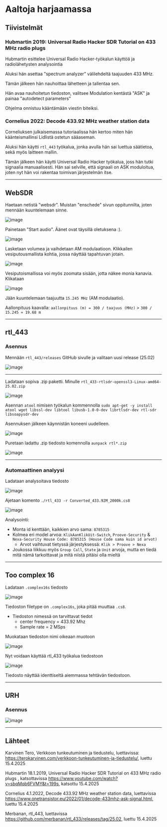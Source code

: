# Aaltoja harjaamassa

## Tiivistelmät

### Hubmartin 2019: Universal Radio Hacker SDR Tutorial on 433 MHz radio plugs 

Hubmartin esittelee Universal Radio Hacker-työkalun käyttöä ja radiolähetysten analysointia

Aluksi hän asettaa "spectrum analyzer" välilehdeltä taajuuden 433 MHz.

Tämän jälkeen hän nauhoittaa lähetteen ja tallentaa sen.

Hän avaa nauhoitetun tiedoston, valitsee Modulation kentästä "ASK" ja painaa "autodetect parameters"

Ohjelma onnistuu kääntämään viestin biteiksi.

### Cornelius 2022: Decode 433.92 MHz weather station data

Corneliuksen julkaisemassa tutoriaalissa hän kertoo miten hän käänteismallinsi Lidlistä ostetun sääaseman. 

Aluksi hän käytti `rtl_443` työkalua, jonka avulla hän sai luettua säätietoa, sekä myös laitteen mallin. 

Tämän jälkeen hän käytti Universal Radio Hacker työkalua, joss hän tutki signaalia manuaalisesti. Hän sai selville, että signaali on ASK moduloitua, joten nyt hän voi rakentaa toimivan järjestelmän itse.

--- 

## WebSDR

Haetaan netistä "websdr". Muistan "enschede" sivun oppitunnilta, joten mennään kuuntelemaan sinne.

![image](https://github.com/user-attachments/assets/ac378427-dc5f-414b-9f90-b0c3c3709ea5)

Painetaan "Start audio". Äänet ovat täysillä oletuksena :).

![image](https://github.com/user-attachments/assets/c631a0a4-b01f-413c-b138-7f63d2a5077f)

Lasketaan volumea ja vaihdetaan AM modulaatioon. Klikkailen vesiputousmallista kohtia, jossa näyttää tapahtuvan jotain. 

![image](https://github.com/user-attachments/assets/cc243ce2-39d2-439c-80ef-a105e1e925b0)

Vesiputoismallissa voi myös zoomata sisään, jotta näkee monia kanavia. Klikataan 

![image](https://github.com/user-attachments/assets/44d1488d-62c3-4f52-9b7c-4911f944d802)

Jään kuuntelemaan taajuutta `15.245 MHz` (AM modulaatio).

Aallonpituus kaavalla: `aallonpituus (m) = 300 / taajuus (MHz)` > `300 / 15.245 ≃ 19.68 m`

---

## rtl_443

### Asennus

Mennään `rtl_443/releases` GitHub sivulle ja valitaan uusi release (25.02) 

![image](https://github.com/user-attachments/assets/4bcbff6c-c1c7-4608-bb63-b1ea6bfff183)  

---

Ladataan sopiva .zip paketti. Minulle `rtl_433-rtlsdr-openssl3-Linux-amd64-25.02.zip`

![image](https://github.com/user-attachments/assets/7e716c89-c974-44b4-957b-d0f468d29c6b)

Asennan `atool` nimisen työkalun kommennolla `sudo apt-get -y install atool wget libssl-dev libtool libusb-1.0-0-dev librtlsdr-dev rtl-sdr libsoapysdr-dev`

Asennuksen jälkeen käynnistän koneeni uudelleen. 

![image](https://github.com/user-attachments/assets/8ac1c48e-eef1-430d-b766-c54a0dfdc399)

Puretaan ladattu .zip tiedosto komennolla `aunpack rtl*.zip`

![image](https://github.com/user-attachments/assets/b612b889-9718-459c-82ee-aae663607ddd)

---

### Automaattinen analyysi

Ladataan analysoitava tiedosto

![image](https://github.com/user-attachments/assets/d92600a2-183b-4f37-855b-8b8d9200445c)

Ajetaan komento `./rtl_433 -r Converted_433.92M_2000k.cs8`

![image](https://github.com/user-attachments/assets/bfc90280-72df-402e-aaea-04928e9f312b)

Analysointi: 
- Monta id kenttään, kaikkien arvo sama: `8785315`
- Kolmea eri model arvoa: `KlikAanKlikUit-Switch`, `Proove-Security` & `Nexa-Security House Code: 8785315 (House Code sama kuin id arvot)`
  - Arvot vaihtuvat tietyssä järjestyksessä: `Klik > Proove > Nexa`
- Joukossa liikkuu myös `Group Call`, `State` ja `Unit` arvoja, mutta en tiedä mitä nämä tarkoittavat ja mitä niistä pitäisi olla mieltä

--- 

## Too complex 16

Ladataan `.complex16s` tiedosto

![image](https://github.com/user-attachments/assets/e7395c02-a2f4-4cb0-a6d0-893fad85946f)

Tiedoston filetype on `.complex16s`, joka pitää muuttaa `.cs8`. 

- Tiedoston nimessä on tarvittavat tiedot
  - center frequency = 433.92 Mhz
  - Sample rate = 2 MSps
 
Muokataan tiedoston nimi oikeaan muotoon

![image](https://github.com/user-attachments/assets/d15bac6a-efab-4577-a953-551f3f8f2aba)

Nyt voidaan käyttää rtl_433 työkalua tiedostoon

![image](https://github.com/user-attachments/assets/69d93d45-56c3-4795-929d-37919a7d2a91)

Tiedosto näyttää identtiseltä aiemmassa tehtävän tiedostoon.

---

## URH

### Asennus

![image](https://github.com/user-attachments/assets/daf0f39a-9ba0-4a6b-a0ba-1b33cb34203e)

---

## Lähteet

Karvinen Tero, Verkkoon tunkeutuminen ja tiedustelu, luettavissa: https://terokarvinen.com/verkkoon-tunkeutuminen-ja-tiedustelu/, luettu 15.4.2025

Hubmartin 18.1.2019, Universal Radio Hacker SDR Tutorial on 433 MHz radio plugs , katsottavissa https://www.youtube.com/watch?v=sbqMqb6FVMY&t=199s, katsottu 15.4.2025

Cornelius 4.1.2022, Decode 433.92 MHz weather station data, luettavissa https://www.onetransistor.eu/2022/01/decode-433mhz-ask-signal.html, luettu 15.4.2025

Merbanan, rtl_443, luettavissa https://github.com/merbanan/rtl_433/releases/tag/25.02, luettu 15.4.2025
